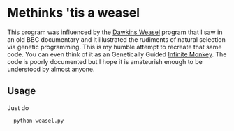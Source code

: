 # Methinks 'tis a weasel
This program was influenced by the [Dawkins Weasel](https://en.wikipedia.org/wiki/Weasel_program) program that I saw in an old BBC documentary and it illustrated the rudiments of natural selection via genetic programming. This is my humble attempt to recreate that same code. You can even think of it as an Genetically Guided [Infinite Monkey](https://en.wikipedia.org/wiki/Infinite_monkey_theorem). The code is poorly documented but I hope it is amateurish enough to be understood by almost anyone. 
## Usage 
Just do
```
  python weasel.py
  ```
  
